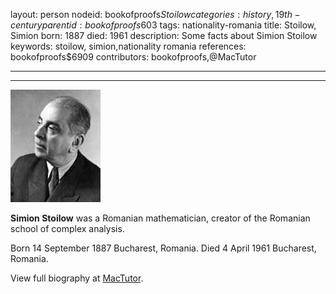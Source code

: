 layout: person
nodeid: bookofproofs$Stoilow
categories: history,19th-century
parentid: bookofproofs$603
tags: nationality-romania
title: Stoilow, Simion
born: 1887
died: 1961
description: Some facts about Simion Stoilow
keywords: stoilow, simion,nationality romania
references: bookofproofs$6909
contributors: bookofproofs,@MacTutor

---


---

![Stoilow.jpg](https://github.com/bookofproofs/bookofproofs.github.io/blob/main/_sources/_assets/images/portraits/Stoilow.jpg?raw=true)

**Simion Stoilow** was a Romanian mathematician, creator of the Romanian school of complex analysis.

Born 14 September 1887 Bucharest, Romania. Died 4 April 1961 Bucharest, Romania.


View full biography at [MacTutor](https://mathshistory.st-andrews.ac.uk/Biographies/Stoilow/).